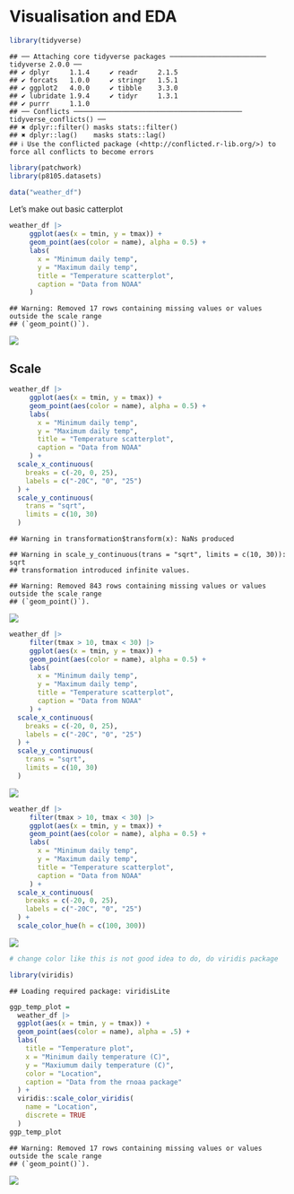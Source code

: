 Visualisation and EDA
================

``` r
library(tidyverse)
```

    ## ── Attaching core tidyverse packages ──────────────────────── tidyverse 2.0.0 ──
    ## ✔ dplyr     1.1.4     ✔ readr     2.1.5
    ## ✔ forcats   1.0.0     ✔ stringr   1.5.1
    ## ✔ ggplot2   4.0.0     ✔ tibble    3.3.0
    ## ✔ lubridate 1.9.4     ✔ tidyr     1.3.1
    ## ✔ purrr     1.1.0     
    ## ── Conflicts ────────────────────────────────────────── tidyverse_conflicts() ──
    ## ✖ dplyr::filter() masks stats::filter()
    ## ✖ dplyr::lag()    masks stats::lag()
    ## ℹ Use the conflicted package (<http://conflicted.r-lib.org/>) to force all conflicts to become errors

``` r
library(patchwork)
library(p8105.datasets)
```

``` r
data("weather_df")
```

Let’s make out basic catterplot

``` r
weather_df |>
     ggplot(aes(x = tmin, y = tmax)) + 
     geom_point(aes(color = name), alpha = 0.5) +
     labs(
       x = "Minimum daily temp",
       y = "Maximum daily temp",
       title = "Temperature scatterplot",
       caption = "Data from NOAA"
     )
```

    ## Warning: Removed 17 rows containing missing values or values outside the scale range
    ## (`geom_point()`).

![](Visualisation_EDA_files/figure-gfm/unnamed-chunk-3-1.png)<!-- -->

## Scale

``` r
weather_df |>
     ggplot(aes(x = tmin, y = tmax)) + 
     geom_point(aes(color = name), alpha = 0.5) +
     labs(
       x = "Minimum daily temp",
       y = "Maximum daily temp",
       title = "Temperature scatterplot",
       caption = "Data from NOAA"
     ) +
  scale_x_continuous(
    breaks = c(-20, 0, 25),
    labels = c("-20C", "0", "25")
  ) +
  scale_y_continuous(
    trans = "sqrt",
    limits = c(10, 30)
  )
```

    ## Warning in transformation$transform(x): NaNs produced

    ## Warning in scale_y_continuous(trans = "sqrt", limits = c(10, 30)): sqrt
    ## transformation introduced infinite values.

    ## Warning: Removed 843 rows containing missing values or values outside the scale range
    ## (`geom_point()`).

![](Visualisation_EDA_files/figure-gfm/unnamed-chunk-4-1.png)<!-- -->

``` r
weather_df |>
     filter(tmax > 10, tmax < 30) |> 
     ggplot(aes(x = tmin, y = tmax)) + 
     geom_point(aes(color = name), alpha = 0.5) +
     labs(
       x = "Minimum daily temp",
       y = "Maximum daily temp",
       title = "Temperature scatterplot",
       caption = "Data from NOAA"
     ) +
  scale_x_continuous(
    breaks = c(-20, 0, 25),
    labels = c("-20C", "0", "25")
  ) +
  scale_y_continuous(
    trans = "sqrt",
    limits = c(10, 30)
  )
```

![](Visualisation_EDA_files/figure-gfm/unnamed-chunk-5-1.png)<!-- -->

``` r
weather_df |>
     filter(tmax > 10, tmax < 30) |> 
     ggplot(aes(x = tmin, y = tmax)) + 
     geom_point(aes(color = name), alpha = 0.5) +
     labs(
       x = "Minimum daily temp",
       y = "Maximum daily temp",
       title = "Temperature scatterplot",
       caption = "Data from NOAA"
     ) +
  scale_x_continuous(
    breaks = c(-20, 0, 25),
    labels = c("-20C", "0", "25")
  ) +
  scale_color_hue(h = c(100, 300))
```

![](Visualisation_EDA_files/figure-gfm/unnamed-chunk-6-1.png)<!-- -->

``` r
# change color like this is not good idea to do, do viridis package
```

``` r
library(viridis)
```

    ## Loading required package: viridisLite

``` r
ggp_temp_plot = 
  weather_df |> 
  ggplot(aes(x = tmin, y = tmax)) + 
  geom_point(aes(color = name), alpha = .5) + 
  labs(
    title = "Temperature plot",
    x = "Minimum daily temperature (C)",
    y = "Maxiumum daily temperature (C)",
    color = "Location",
    caption = "Data from the rnoaa package"
  ) + 
  viridis::scale_color_viridis(
    name = "Location", 
    discrete = TRUE
  )
ggp_temp_plot
```

    ## Warning: Removed 17 rows containing missing values or values outside the scale range
    ## (`geom_point()`).

![](Visualisation_EDA_files/figure-gfm/unnamed-chunk-8-1.png)<!-- -->
